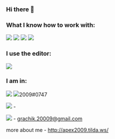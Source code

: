 ### Hi there 👋

### What I know how to work with:

<img src="https://img.shields.io/badge/html-0a0a0a?style=for-the-badge&logo=html5&logoColor=#FF4500"/> <img src="https://img.shields.io/badge/css-0a0a0a?style=for-the-badge&logo=css3&logoColor=blue"/> <img src="https://img.shields.io/badge/github-0a0a0a?style=for-the-badge&logo=github&logoColor=white"/> <img src="https://img.shields.io/badge/figma-0a0a0a?style=for-the-badge&logo=figma&logoColor=00FF7F"/>

### I use the editor:
<img src="https://img.shields.io/badge/sublime-0a0a0a?style=for-the-badge&logo=sublimetext&logoColor=#FF9800"/>

### I am in:
<img src="https://img.shields.io/badge/discord-0a0a0a?style=for-the-badge&logo=discord&logoColor=#5865F2"/> <img src="https://img.shields.io/badge/2009#0747-0a0a0a?style=for-the-badge&logo=discord&logoColor=#5865F2"/>2009#0747

<img src="https://img.shields.io/badge/WhatsApp-0a0a0a?style=for-the-badge&logo=WhatsApp&logoColor=#25D366"/> - 

<img src="https://img.shields.io/badge/gmail-0a0a0a?style=for-the-badge&logo=gmail&logoColor=#EA4335"/> - grachik.20009@gmail.com

more about me - http://apex2009.tilda.ws/
